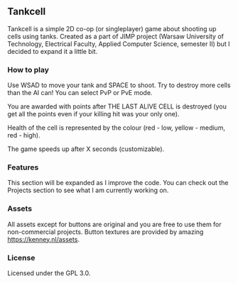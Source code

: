 ## Tankcell

Tankcell is a simple 2D co-op (or singleplayer) game about shooting up cells using tanks. Created as a part of JIMP
project (Warsaw University of Technology, Electrical Faculty, Applied Computer Science, semester II) but I decided to expand it a little bit.

### How to play

Use WSAD to move your tank and SPACE to shoot. Try to destroy more cells than the AI can! You can select PvP or PvE mode.

You are awarded with points after THE LAST ALIVE CELL is destroyed (you get all the points even if your killing hit was your only one).

Health of the cell is represented by the colour (red - low, yellow - medium, red - high).

The game speeds up after X seconds (customizable).

### Features

This section will be expanded as I improve the code. You can check out the Projects section to see what I am currently working on. 

### Assets

All assets except for buttons are original and you are free to use them for non-commercial projects. Button textures are
provided by amazing https://kenney.nl/assets.

### License

Licensed under the GPL 3.0.
